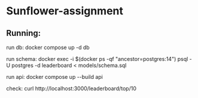 # Sunflower-assignment

## Running:
run db: docker compose up -d db

run schema: docker exec -i $(docker ps -qf "ancestor=postgres:14") psql -U postgres -d leaderboard < models/schema.sql

run api: docker compose up --build api

check: curl http://localhost:3000/leaderboard/top/10
